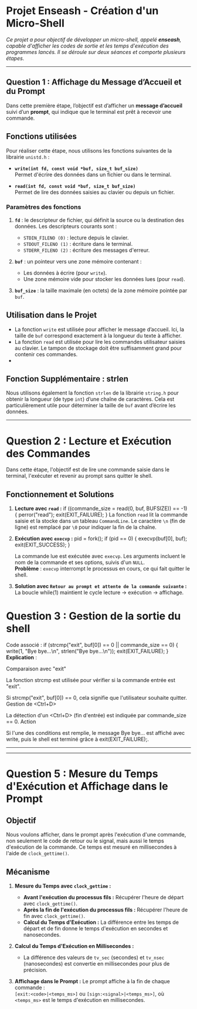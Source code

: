 # **Projet Enseash - Création d'un Micro-Shell**

*Ce projet a pour objectif de développer un micro-shell, appelé **enseash**, capable d'afficher les codes de sortie et les temps d'exécution des programmes lancés. Il se déroule sur deux séances et comporte plusieurs étapes.*

---

## **Question 1 : Affichage du Message d’Accueil et du Prompt**

Dans cette première étape, l’objectif est d’afficher un **message d’accueil** suivi d’un **prompt**, qui indique que le terminal est prêt à recevoir une commande.


## **Fonctions utilisées**

Pour réaliser cette étape, nous utilisons les fonctions suivantes de la librairie `unistd.h` :

- **`write(int fd, const void *buf, size_t buf_size)`**  
  Permet d'écrire des données dans un fichier ou dans le terminal.

- **`read(int fd, const void *buf, size_t buf_size)`**  
  Permet de lire des données saisies au clavier ou depuis un fichier.


### **Paramètres des fonctions**

1. **`fd`** : le descripteur de fichier, qui définit la source ou la destination des données. Les descripteurs courants sont :  
   - `STDIN_FILENO (0)` : lecture depuis le clavier.  
   - `STDOUT_FILENO (1)` : écriture dans le terminal.  
   - `STDERR_FILENO (2)` : écriture des messages d'erreur.  

2. **`buf`** : un pointeur vers une zone mémoire contenant :  
   - Les données à écrire (pour `write`).  
   - Une zone mémoire vide pour stocker les données lues (pour `read`).  

3. **`buf_size`** : la taille maximale (en octets) de la zone mémoire pointée par `buf`.


## **Utilisation dans le Projet**

- La fonction `write` est utilisée pour afficher le message d’accueil. Ici, la taille de `buf` correspond exactement à la longueur du texte à afficher.
- La fonction `read` est utilisée pour lire les commandes utilisateur saisies au clavier. Le tampon de stockage doit être suffisamment grand pour contenir ces commandes.
- 
## **Fonction Supplémentaire : strlen**

Nous utilisons également la fonction `strlen` de la librairie `string.h` pour obtenir la longueur (de type `int`) d’une chaîne de caractères. Cela est particulièrement utile pour déterminer la taille de `buf` avant d’écrire les données.


---

# **Question 2 : Lecture et Exécution des Commandes**

Dans cette étape, l'objectif est de lire une commande saisie dans le terminal, l'exécuter et revenir au prompt sans quitter le shell.  

## **Fonctionnement et Solutions**
1. **Lecture avec `read` :**
   if ((commande_size = read(0, buf, BUFSIZE)) == -1) {
    perror("read");
    exit(EXIT_FAILURE);
}
   La fonction `read` lit la commande saisie et la stocke dans un tableau `CommandLine`. Le caractère `\n` (fin de ligne) est remplacé par `\0` pour indiquer la fin de la chaîne.  

2. **Exécution avec `execvp` :**
   pid = fork();
if (pid == 0) {
    execvp(buf[0], buf);
    exit(EXIT_SUCCESS);
}

   La commande lue est exécutée avec `execvp`. Les arguments incluent le nom de la commande et ses options, suivis d'un `NULL`.  
    **Problème** : `execvp` interrompt le processus en cours, ce qui fait quitter le shell.  

3. **Solution avec `Retour au prompt et attente de la commande suivante` :**  
  La boucle while(1) maintient le cycle lecture → exécution → affichage.

# **Question 3 : Gestion de la sortie du shell**
Code associé :
if (strcmp("exit", buf[0]) == 0 || commande_size == 0) {
    write(1, "Bye bye...\n", strlen("Bye bye...\n"));
    exit(EXIT_FAILURE);
}
**Explication** :

Comparaison avec "exit"

La fonction strcmp est utilisée pour vérifier si la commande entrée est "exit".

Si strcmp("exit", buf[0]) == 0, cela signifie que l'utilisateur souhaite quitter.
Gestion de <Ctrl+D>

La détection d'un <Ctrl+D> (fin d'entrée) est indiquée par commande_size == 0.
Action

Si l'une des conditions est remplie, le message Bye bye... est affiché avec write, puis le shell est terminé grâce à exit(EXIT_FAILURE);.

---
















---

# **Question 5 : Mesure du Temps d'Exécution et Affichage dans le Prompt**

## Objectif
Nous voulons afficher, dans le prompt après l'exécution d'une commande, non seulement le code de retour ou le signal, mais aussi le temps d'exécution de la commande. Ce temps est mesuré en millisecondes à l'aide de `clock_gettime()`.

## Mécanisme

1. **Mesure du Temps avec `clock_gettime` :**
   - **Avant l'exécution du processus fils :** Récupérer l'heure de départ avec `clock_gettime()`.
   - **Après la fin de l'exécution du processus fils :** Récupérer l'heure de fin avec `clock_gettime()`.
   - **Calcul du Temps d'Exécution :** La différence entre les temps de départ et de fin donne le temps d'exécution en secondes et nanosecondes.

2. **Calcul du Temps d'Exécution en Millisecondes :**
   - La différence des valeurs de `tv_sec` (secondes) et `tv_nsec` (nanosecondes) est convertie en millisecondes pour plus de précision.

3. **Affichage dans le Prompt :**
   Le prompt affiche à la fin de chaque commande :  
   `[exit:<code>|<temps_ms>]` ou `[sign:<signal>|<temps_ms>]`, où `<temps_ms>` est le temps d'exécution en millisecondes.


